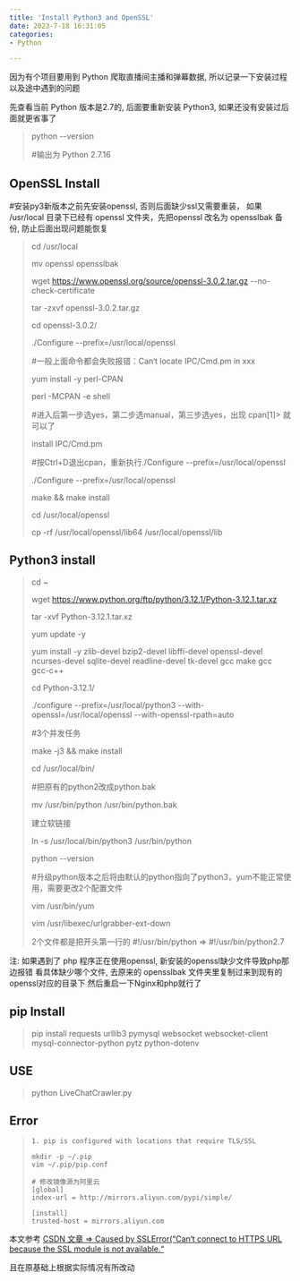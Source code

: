```yaml
---
title: 'Install Python3 and OpenSSL'
date: 2023-7-18 16:31:05
categories:
- Python

---
```




因为有个项目要用到 Python 爬取直播间主播和弹幕数据, 所以记录一下安装过程以及途中遇到的问题

<!--more-->



先查看当前 Python 版本是2.7的, 后面要重新安装 Python3, 如果还没有安装过后面就更省事了

> python --version
>
> #输出为 Python 2.7.16



## OpenSSL Install

#安装py3新版本之前先安装openssl, 否则后面缺少ssl又需要重装， 如果 /usr/local  目录下已经有 openssl 文件夹，先把openssl 改名为 opensslbak 备份, 防止后面出现问题能恢复

> cd /usr/local
>
> mv openssl opensslbak
>
> 
>
> wget https://www.openssl.org/source/openssl-3.0.2.tar.gz --no-check-certificate
>
> tar -zxvf openssl-3.0.2.tar.gz
>
> cd openssl-3.0.2/
>
>  ./Configure --prefix=/usr/local/openssl
>
> #一般上面命令都会失败报错：Can‘t locate IPC/Cmd.pm in xxx
>
>  
>
> yum install -y perl-CPAN
>
> perl -MCPAN -e shell
>
> #进入后第一步选yes，第二步选manual，第三步选yes，出现 cpan[1]> 就可以了
>
> 
>
> install IPC/Cmd.pm
>
> 
>
> #按Ctrl+D退出cpan，重新执行./Configure --prefix=/usr/local/openssl
>
> ./Configure --prefix=/usr/local/openssl
>
> make && make install
>
> cd /usr/local/openssl
>
> cp -rf /usr/local/openssl/lib64 /usr/local/openssl/lib



## Python3 install

> cd ~
>
> wget https://www.python.org/ftp/python/3.12.1/Python-3.12.1.tar.xz
>
> tar -xvf Python-3.12.1.tar.xz
>
> yum update -y
>
> yum install -y zlib-devel bzip2-devel libffi-devel openssl-devel ncurses-devel sqlite-devel readline-devel tk-devel gcc make gcc gcc-c++
>
> cd Python-3.12.1/
>
> ./configure --prefix=/usr/local/python3 --with-openssl=/usr/local/openssl --with-openssl-rpath=auto
>
>  
>
> #3个并发任务
>
> make -j3 && make install
>
> cd /usr/local/bin/
>
> #把原有的python2改成python.bak
>
> mv /usr/bin/python /usr/bin/python.bak
>
> 
>
> 建立软链接
>
> ln -s /usr/local/bin/python3 /usr/bin/python
>
> python --version
>
> 
>
> #升级python版本之后将由默认的python指向了python3，yum不能正常使用，需要更改2个配置文件
>
> 
>
> vim /usr/bin/yum
>
> vim /usr/libexec/urlgrabber-ext-down
>
> 
>
> 2个文件都是把开头第一行的 #!/usr/bin/python =>  #!/usr/bin/python2.7



注: 如果遇到了 php 程序正在使用openssl, 新安装的openssl缺少文件导致php那边报错
看具体缺少哪个文件, 去原来的 opensslbak 文件夹里复制过来到现有的openssl对应的目录下
然后重启一下Nginx和php就行了



## pip Install 

> pip install requests urllib3 pymysql websocket websocket-client mysql-connector-python pytz python-dotenv



## USE

> python LiveChatCrawler.py



## Error

> ```shell
> 1. pip is configured with locations that require TLS/SSL
> 
> mkdir -p ~/.pip
> vim ~/.pip/pip.conf
> 
> # 修改镜像源为阿里云
> [global]
> index-url = http://mirrors.aliyun.com/pypi/simple/
> 
> [install]
> trusted-host = mirrors.aliyun.com
> ```



本文参考 [ CSDN 文章 => Caused by SSLError(“Can‘t connect to HTTPS URL because the SSL module is not available.“](https://blog.csdn.net/Yaphets_dan/article/details/129421953)

且在原基础上根据实际情况有所改动
